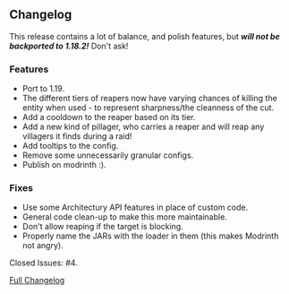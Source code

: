 ## Changelog

This release contains a lot of balance, and polish features, but _**will not be backported to 1.18.2!**_ Don't ask!

### Features

- Port to 1.19.
- The different tiers of reapers now have varying chances of killing the entity when used - to represent sharpness/the
  cleanness of the cut.
- Add a cooldown to the reaper based on its tier.
- Add a new kind of pillager, who carries a reaper and will reap any villagers it finds during a raid!
- Add tooltips to the config.
- Remove some unnecessarily granular configs.
- Publish on modrinth :).

### Fixes

- Use some Architectury API features in place of custom code.
- General code clean-up to make this more maintainable.
- Don't allow reaping if the target is blocking.
- Properly name the JARs with the loader in them (this makes Modrinth not angry).

Closed Issues: #4.

[Full Changelog](https://github.com/JamCoreModding/Reaping/compare/2.1.5...2.2.0)
